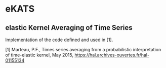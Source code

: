 # eKATS
## elastic Kernel Averaging of Time Series

Implementation of the code defined and used in [1].

[1] Marteau, P.F., Times series averaging from a probabilistic interpretation of time-elastic kernel, May 2015, https://hal.archives-ouvertes.fr/hal-01155134

